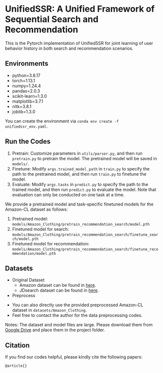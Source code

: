# UnifiedSSR: A Unified Framework of Sequential Search and Recommendation

This is the Pytorch implementation of UnifiedSSR for joint learning of user behavior history in both search and recommendation scenarios.

## Environments

- python=3.8.17
- torch=1.13.1
- numpy=1.24.4
- pandas=2.0.3
- scikit-learn=1.3.0
- matplotlib=3.7.1
- nltk=3.8.1
- joblib=1.3.0

You can create the environment via `conda env create -f unifiedssr_env.yaml`.

## Run the Codes

1. Pretrain: Customize parameters in `utils/parser.py`, and then run `pretrain.py` to pretrain the model. The pretrained model will be saved in `models/`.
2. Finetune: Modify `args.trained_model_path` in `train.py` to specify the path to the pretrained model, and then run `train.py` to finetune the model.
3. Evaluate: Modify `args.tasks` in `predict.py` to specify the path to the trained model, and then run `predict.py` to evaluate the model. Note that evaluation can only be conducted on one task at a time.

We provide a pretrained model and task-specific finetuned models for the Amazon-CL dataset as follows:
1. Pretrained model: `models/Amazon_Clothing/pretrain_recommendation_search/model.pth`
2. Finetuned model for search: `models/Amazon_Clothing/pretrain_recommendation_search/finetune_search/model.pth`
3. Finetuned model for recommendation: `models/Amazon_Clothing/pretrain_recommendation_search/finetune_recommendation/model.pth`

## Datasets

* Original Dataset
  * Amazon dataset can be found in [here](https://nijianmo.github.io/amazon/index.html).
  * JDsearch dataset can be found in [here](https://github.com/rucliujn/JDsearch).
* Preprocess

[//]: # (  * We provide the jupyter notebook for Amazon datasets preprocessing in `datasets/amazon_data_processing.ipynb`.)
  * You can also directly use the provided preprocessed Amazon-CL dataset in `datasets/Amazon_Clothing`.
  * Feel free to contact the author for the data preprocessing codes.

Notes: The dataset and model files are large. Please download them from [Google Drive](https://drive.google.com/drive/folders/1GShl2vju5_uXHRgcd1UZinJhmgmDzSw_?usp=share_link) and place them in the project folder.

## Citation

If you find our codes helpful, please kindly cite the following papers:

```
@article{}
```